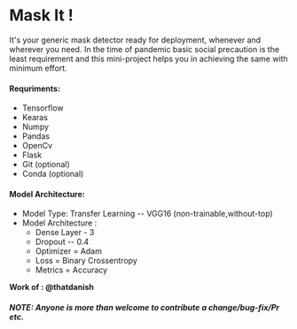 # Mask It ! 
It's your generic mask detector ready for deployment, whenever and wherever you need. In the time of pandemic basic social precaution is the least   requirement and this mini-project helps you in achieving the same with minimum effort.  

#### Requriments:
- Tensorflow  
- Kearas  
- Numpy  
- Pandas  
- OpenCv  
- Flask  
- Git (optional)    
- Conda (optional)  

#### Model Architecture: 
- Model Type: Transfer Learning -- VGG16 (non-trainable,without-top)
- Model Architecture : 
    - Dense Layer - 3
    - Dropout -- 0.4      
    - Optimizer = Adam
    - Loss = Binary Crossentropy
    - Metrics = Accuracy

**Work of : @thatdanish**
##### NOTE: Anyone is more than welcome to contribute a change/bug-fix/Pr etc.
